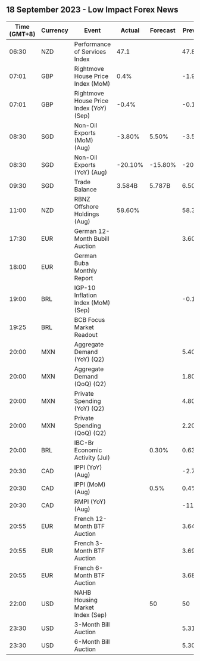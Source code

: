 ## 18 September 2023 - Low Impact Forex News

| Time (GMT+8) | Currency | Event | Actual | Forecast | Previous |
|------|----------|-------|--------|----------|----------|
| 06:30 | NZD | Performance of Services Index | 47.1 |  | 47.8 |
| 07:01 | GBP | Rightmove House Price Index (MoM) | 0.4% |  | -1.9% |
| 07:01 | GBP | Rightmove House Price Index (YoY) (Sep) | -0.4% |  | -0.1% |
| 08:30 | SGD | Non-Oil Exports (MoM) (Aug) | -3.80% | 5.50% | -3.50% |
| 08:30 | SGD | Non-Oil Exports (YoY) (Aug) | -20.10% | -15.80% | -20.30% |
| 09:30 | SGD | Trade Balance | 3.584B | 5.787B | 6.509B |
| 11:00 | NZD | RBNZ Offshore Holdings (Aug) | 58.60% |  | 58.30% |
| 17:30 | EUR | German 12-Month Bubill Auction |  |  | 3.607% |
| 18:00 | EUR | German Buba Monthly Report |  |  |  |
| 19:00 | BRL | IGP-10 Inflation Index (MoM) (Sep) |  |  | -0.1% |
| 19:25 | BRL | BCB Focus Market Readout |  |  |  |
| 20:00 | MXN | Aggregate Demand (YoY) (Q2) |  |  | 5.40% |
| 20:00 | MXN | Aggregate Demand (QoQ) (Q2) |  |  | 1.80% |
| 20:00 | MXN | Private Spending (YoY) (Q2) |  |  | 4.80% |
| 20:00 | MXN | Private Spending (QoQ) (Q2) |  |  | 2.20% |
| 20:00 | BRL | IBC-Br Economic Activity (Jul) |  | 0.30% | 0.63% |
| 20:30 | CAD | IPPI (YoY) (Aug) |  |  | -2.7% |
| 20:30 | CAD | IPPI (MoM) (Aug) |  | 0.5% | 0.4% |
| 20:30 | CAD | RMPI (YoY) (Aug) |  |  | -11.1% |
| 20:55 | EUR | French 12-Month BTF Auction |  |  | 3.646% |
| 20:55 | EUR | French 3-Month BTF Auction |  |  | 3.696% |
| 20:55 | EUR | French 6-Month BTF Auction |  |  | 3.684% |
| 22:00 | USD | NAHB Housing Market Index (Sep) |  | 50 | 50 |
| 23:30 | USD | 3-Month Bill Auction |  |  | 5.315% |
| 23:30 | USD | 6-Month Bill Auction |  |  | 5.300% |
